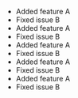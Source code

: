 - Added feature A
- Fixed issue B
- Added feature A
- Fixed issue B
- Added feature A
- Fixed issue B
- Added feature A
- Fixed issue B
- Added feature A
- Fixed issue B
